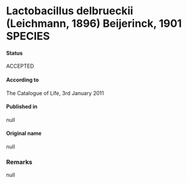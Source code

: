 # Lactobacillus delbrueckii (Leichmann, 1896) Beijerinck, 1901 SPECIES

#### Status
ACCEPTED

#### According to
The Catalogue of Life, 3rd January 2011

#### Published in
null

#### Original name
null

### Remarks
null